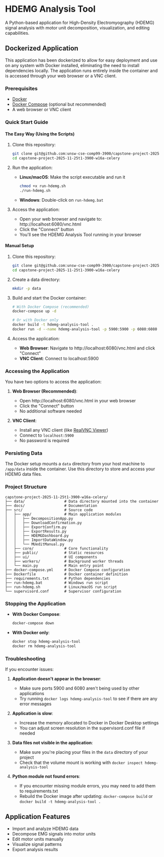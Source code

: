 # HDEMG Analysis Tool

A Python-based application for High-Density Electromyography (HDEMG) signal analysis with motor unit decomposition, visualization, and editing capabilities.

## Dockerized Application

This application has been dockerized to allow for easy deployment and use on any system with Docker installed, eliminating the need to install dependencies locally. The application runs entirely inside the container and is accessed through your web browser or a VNC client.

### Prerequisites

- [Docker](https://docs.docker.com/get-docker/)
- [Docker Compose](https://docs.docker.com/compose/install/) (optional but recommended)
- A web browser or VNC client

### Quick Start Guide

#### The Easy Way (Using the Scripts)

1. Clone this repository:

   ```bash
   git clone git@github.com:unsw-cse-comp99-3900/capstone-project-2025-t1-25t1-3900-w16a-celery.git
   cd capstone-project-2025-11-25t1-3900-w16a-celery
   ```

2. Run the application:

   - **Linux/macOS**: Make the script executable and run it
     ```bash
     chmod +x run-hdemg.sh
     ./run-hdemg.sh
     ```
   - **Windows**: Double-click on `run-hdemg.bat`

3. Access the application:
   - Open your web browser and navigate to: http://localhost:6080/vnc.html
   - Click the "Connect" button
   - You'll see the HDEMG Analysis Tool running in your browser

#### Manual Setup

1. Clone this repository:

   ```bash
   git clone git@github.com:unsw-cse-comp99-3900/capstone-project-2025-t1-25t1-3900-w16a-celery.git
   cd capstone-project-2025-11-25t1-3900-w16a-celery
   ```

2. Create a data directory:

   ```bash
   mkdir -p data
   ```

3. Build and start the Docker container:

   ```bash
   # With Docker Compose (recommended)
   docker-compose up -d

   # Or with Docker only
   docker build -t hdemg-analysis-tool .
   docker run -d --name hdemg-analysis-tool -p 5900:5900 -p 6080:6080 -v $(pwd)/data:/app/data hdemg-analysis-tool
   ```

4. Access the application:
   - **Web Browser**: Navigate to http://localhost:6080/vnc.html and click "Connect"
   - **VNC Client**: Connect to localhost:5900

### Accessing the Application

You have two options to access the application:

1. **Web Browser (Recommended)**:

   - Open http://localhost:6080/vnc.html in your web browser
   - Click the "Connect" button
   - No additional software needed

2. **VNC Client**:
   - Install any VNC client (like [RealVNC Viewer](https://www.realvnc.com/en/connect/download/viewer/))
   - Connect to `localhost:5900`
   - No password is required

### Persisting Data

The Docker setup mounts a `data` directory from your host machine to `/app/data` inside the container. Use this directory to store and access your HDEMG data files.

### Project Structure

```
capstone-project-2025-11-25t1-3900-w16a-celery/
├── data/                  # Data directory mounted into the container
├── docs/                  # Documentation
├── src/                   # Source code
│   ├── app/               # Main application modules
│   │   ├── DecompositionApp.py
│   │   ├── DownloadConfirmation.py
│   │   ├── ExportConfirm.py
│   │   ├── ExportResults.py
│   │   ├── HDEMGDashboard.py
│   │   ├── ImportDataWindow.py
│   │   └── MUeditManual.py
│   ├── core/              # Core functionality
│   ├── public/            # Static resources
│   ├── ui/                # UI components
│   ├── workers/           # Background worker threads
│   └── main.py            # Main entry point
├── docker-compose.yml     # Docker Compose configuration
├── Dockerfile             # Docker container definition
├── requirements.txt       # Python dependencies
├── run-hdemg.bat          # Windows run script
├── run-hdemg.sh           # Linux/macOS run script
└── supervisord.conf       # Supervisor configuration
```

### Stopping the Application

- **With Docker Compose**:

  ```bash
  docker-compose down
  ```

- **With Docker only**:
  ```bash
  docker stop hdemg-analysis-tool
  docker rm hdemg-analysis-tool
  ```

### Troubleshooting

If you encounter issues:

1. **Application doesn't appear in the browser**:

   - Make sure ports 5900 and 6080 aren't being used by other applications
   - Try running `docker logs hdemg-analysis-tool` to see if there are any error messages

2. **Application is slow**:

   - Increase the memory allocated to Docker in Docker Desktop settings
   - You can adjust screen resolution in the supervisord.conf file if needed

3. **Data files not visible in the application**:

   - Make sure you're placing your files in the `data` directory of your project
   - Check that the volume mount is working with `docker inspect hdemg-analysis-tool`

4. **Python module not found errors**:
   - If you encounter missing module errors, you may need to add them to requirements.txt
   - Rebuild the Docker image after updating: `docker-compose build` or `docker build -t hdemg-analysis-tool .`

## Application Features

- Import and analyze HDEMG data
- Decompose EMG signals into motor units
- Edit motor units manually
- Visualize signal patterns
- Export analysis results

